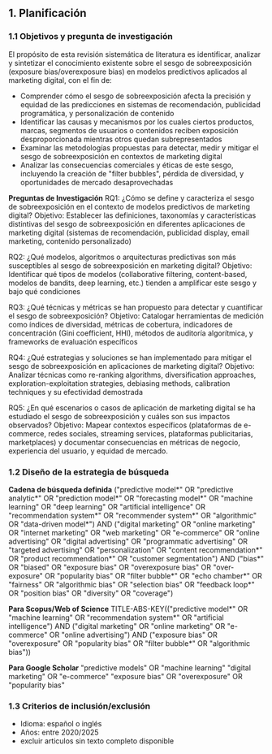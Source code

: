 ## 1. Planificación
### 1.1 Objetivos y pregunta de investigación
El propósito de esta revisión sistemática de literatura es identificar, analizar y sintetizar el conocimiento existente sobre el sesgo de sobreexposición (exposure bias/overexposure bias) en modelos predictivos aplicados al marketing digital, con el fin de:
- Comprender cómo el sesgo de sobreexposición afecta la precisión y equidad de las predicciones en sistemas de recomendación, publicidad programática, y personalización de contenido
- Identificar las causas y mecanismos por los cuales ciertos productos, marcas, segmentos de usuarios o contenidos reciben exposición desproporcionada mientras otros quedan subrepresentados
- Examinar las metodologías propuestas para detectar, medir y mitigar el sesgo de sobreexposición en contextos de marketing digital
- Analizar las consecuencias comerciales y éticas de este sesgo, incluyendo la creación de "filter bubbles", pérdida de diversidad, y oportunidades de mercado desaprovechadas

**Preguntas de Investigación**
RQ1: ¿Cómo se define y caracteriza el sesgo de sobreexposición en el contexto de modelos predictivos de marketing digital?
Objetivo: Establecer las definiciones, taxonomías y características distintivas del sesgo de sobreexposición en diferentes aplicaciones de marketing digital (sistemas de recomendación, publicidad display, email marketing, contenido personalizado)

RQ2: ¿Qué modelos, algoritmos o arquitecturas predictivas son más susceptibles al sesgo de sobreexposición en marketing digital?
Objetivo: Identificar qué tipos de modelos (collaborative filtering, content-based, modelos de bandits, deep learning, etc.) tienden a amplificar este sesgo y bajo qué condiciones

RQ3: ¿Qué técnicas y métricas se han propuesto para detectar y cuantificar el sesgo de sobreexposición?
Objetivo: Catalogar herramientas de medición como índices de diversidad, métricas de cobertura, indicadores de concentración (Gini coefficient, HHI), métodos de auditoría algorítmica, y frameworks de evaluación específicos

RQ4: ¿Qué estrategias y soluciones se han implementado para mitigar el sesgo de sobreexposición en aplicaciones de marketing digital?
Objetivo: Analizar técnicas como re-ranking algorithms, diversification approaches, exploration-exploitation strategies, debiasing methods, calibration techniques y su efectividad demostrada

RQ5: ¿En qué escenarios o casos de aplicación de marketing digital se ha estudiado el sesgo de sobreexposición y cuáles son sus impactos observados?
Objetivo: Mapear contextos específicos (plataformas de e-commerce, redes sociales, streaming services, plataformas publicitarias, marketplaces) y documentar consecuencias en métricas de negocio, experiencia del usuario, y equidad de mercado.

### 1.2 Diseño de la estrategia de búsqueda
**Cadena de búsqueda definida**
("predictive model*" OR "predictive analytic*" OR "prediction model*" OR "forecasting model*" OR "machine learning" OR "deep learning" OR "artificial intelligence" OR "recommendation system*" OR "recommender system*" OR "algorithmic" OR "data-driven model*")
AND
("digital marketing" OR "online marketing" OR "internet marketing" OR "web marketing" OR "e-commerce" OR "online advertising" OR "digital advertising" OR "programmatic advertising" OR "targeted advertising" OR "personalization" OR "content recommendation*" OR "product recommendation*" OR "customer segmentation")
AND
("bias*" OR "biased" OR "exposure bias" OR "overexposure bias" OR "over-exposure" OR "popularity bias" OR "filter bubble*" OR "echo chamber*" OR "fairness" OR "algorithmic bias" OR "selection bias" OR "feedback loop*" OR "position bias" OR "diversity" OR "coverage")

**Para Scopus/Web of Science**
TITLE-ABS-KEY(("predictive model*" OR "machine learning" OR "recommendation system*" OR "artificial intelligence") AND ("digital marketing" OR "online marketing" OR "e-commerce" OR "online advertising") AND ("exposure bias" OR "overexposure" OR "popularity bias" OR "filter bubble*" OR "algorithmic bias"))

**Para Google Scholar**
"predictive models" OR "machine learning" "digital marketing" OR "e-commerce" "exposure bias" OR "overexposure" OR "popularity bias"

### 1.3 Criterios de inclusión/exclusión
- Idioma: español o inglés
- Años: entre 2020/2025
- excluir articulos sin texto completo disponible


